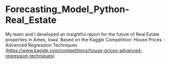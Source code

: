# Forecasting_Model_Python-Real_Estate
My team and I developed an insightful report for the future of Real Estate properties in Ames, Iowa.
Based on the Kaggle Competition: House Prices - Advanced Regression Techniques (https://www.kaggle.com/competitions/house-prices-advanced-regression-techniques)

